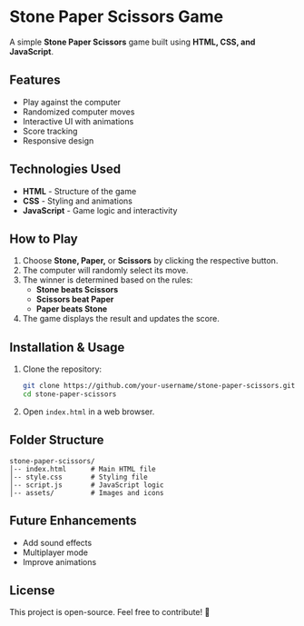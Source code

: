 # Stone Paper Scissors Game

A simple **Stone Paper Scissors** game built using **HTML, CSS, and JavaScript**.

## Features

- Play against the computer
- Randomized computer moves
- Interactive UI with animations
- Score tracking
- Responsive design

## Technologies Used

- **HTML** - Structure of the game
- **CSS** - Styling and animations
- **JavaScript** - Game logic and interactivity

## How to Play

1. Choose **Stone, Paper,** or **Scissors** by clicking the respective button.
2. The computer will randomly select its move.
3. The winner is determined based on the rules:
   - **Stone beats Scissors**
   - **Scissors beat Paper**
   - **Paper beats Stone**
4. The game displays the result and updates the score.

## Installation & Usage

1. Clone the repository:
   ```sh
   git clone https://github.com/your-username/stone-paper-scissors.git
   cd stone-paper-scissors
   ```
2. Open `index.html` in a web browser.

## Folder Structure
```
stone-paper-scissors/
│-- index.html      # Main HTML file
│-- style.css       # Styling file
│-- script.js       # JavaScript logic
│-- assets/         # Images and icons
```

## Future Enhancements

- Add sound effects
- Multiplayer mode
- Improve animations

## License

This project is open-source. Feel free to contribute! 🚀
